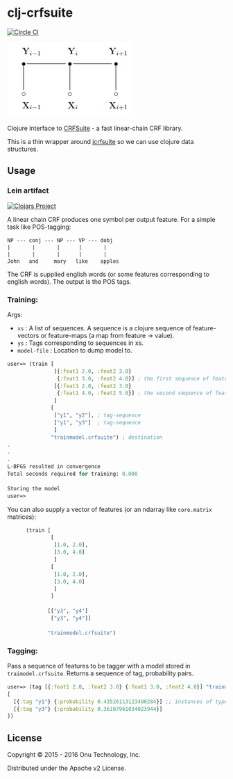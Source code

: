 # clj-crfsuite

[![Circle CI](https://circleci.com/gh/onutech/clj-crfsuite.svg?style=svg&circle-token=351e60b226583e6e24fece5d35f03fbb4f50d3bc)](https://circleci.com/gh/onutech/clj-crfsuite)

<img src="Crf1.png" />

Clojure interface to [CRFSuite](http://www.chokkan.org/software/crfsuite/) - a fast linear-chain CRF library.

This is a thin wrapper around [jcrfsuite](https://github.com/vinhkhuc/jcrfsuite/) so we can use clojure data structures.

## Usage

### Lein artifact

[![Clojars Project](http://clojars.org/clj-crfsuite/latest-version.svg)](http://clojars.org/clj-crfsuite)

A linear chain CRF produces one symbol per output feature. For a simple task like POS-tagging:

```
NP --- conj --- NP --- VP --- dobj
|       |       |      |       |
|       |       |      |       |
John   and     mary   like    apples
```

The CRF is supplied english words (or some features corresponding to english words). The output is the POS tags.

### Training:

Args:

 * `xs` : A list of sequences. A sequence is a clojure sequence of feature-vectors or feature-maps (a map from feature -> value).
 * `ys` : Tags corresponding to sequences in xs.
 * `model-file` : Location to dump model to.

```clojure
user=> (train [
               [{:feat1 2.0, :feat2 3.0}
                {:feat1 3.0, :feat2 4.0}] ; the first sequence of features
			   [{:feat1 2.0, :feat2 3.0}
			    {:feat1 4.0, :feat2 5.0}] ; the second sequence of features
			   ]
		      [
			   ["y1", "y2"], ; tag-sequence
			   ["y1", "y3"]  ; tag-sequence
		       ]
		      "trainmodel.crfsuite") ; destination
.
.
.
L-BFGS resulted in convergence
Total seconds required for training: 0.000

Storing the model
user=>
```

You can also supply a vector of features (or an ndarray like `core.matrix` matrices):

```clojure
      (train [
              [
               [1.0, 2.0],
               [3.0, 4.0]
               ]
              [
               [1.0, 2.0],
               [3.0, 4.0]
               ]
              ]
             
             [["y3", "y4"]
              ["y3", "y4"]]

             "trainmodel.crfsuite")
```

### Tagging:

Pass a sequence of features to be tagger with a model stored in `traimodel.crfsuite`. Returns a
sequence of tag, probability pairs.

```clojure
user=> (tag [{:feat1 2.0, :feat2 3.0} {:feat1 3.0, :feat2 4.0}] "trainmodel.crfsuite")
[
  [{:tag "y1"} {:probability 0.43526113123400284}] ;; instances of type clj-crfsuite.core.Tag
  [{:tag "y3"} {:probability 0.36107961034023944}]
])
```


## License

Copyright © 2015 - 2016 Onu Technology, Inc.

Distributed under the Apache v2 License.
